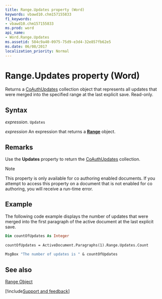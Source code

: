 ```yaml
---
title: Range.Updates property (Word)
keywords: vbawd10.chm157155833
f1_keywords:
- vbawd10.chm157155833
ms.prod: word
api_name:
- Word.Range.Updates
ms.assetid: 584c9a40-0975-75d9-e3d4-32e857fb62e5
ms.date: 06/08/2017
localization_priority: Normal
---
```



# Range.Updates property (Word)

Returns a [CoAuthUpdates](overview/Word.md) collection object that represents all updates that were merged into the specified range at the last explicit save. Read-only.


## Syntax

_expression_. `Updates`

 _expression_ An expression that returns a **[Range](Word.Range.md)** object.


## Remarks

Use the  **Updates** property to return the [CoAuthUpdates](overview/Word.md) collection.


> [!NOTE] 
> This property is only available for co authoring enabled documents. If you attempt to access this property on a document that is not enabled for co authoring, you will receive a run-time error.


## Example

The following code example displays the number of updates that were merged into the first paragraph of the active document at the last explicit save.


```vb
Dim countOfUpdates As Integer 
 
countOfUpdates = ActiveDocument.Paragraphs(1).Range.Updates.Count 
 
MsgBox "The number of updates is " & countOfUpdates
```


## See also


[Range Object](Word.Range.md)

[!include[Support and feedback](~/includes/feedback-boilerplate.md)]